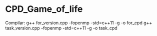 # CPD_Game_of_life

Compilar:
g++ for_version.cpp -fopenmp -std=c++11 -g -o for_cpd
g++ task_version.cpp -fopenmp -std=c++11 -g -o task_cpd
